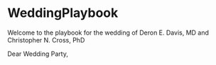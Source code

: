 # WeddingPlaybook
Welcome to the playbook for the wedding of Deron E. Davis, MD and Christopher N. Cross, PhD

Dear Wedding Party,
